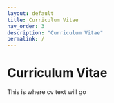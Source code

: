 ```yaml
---
layout: default
title: Curriculum Vitae
nav_order: 3
description: "Curriculum Vitae"
permalink: /
---
```


# Curriculum Vitae

This is where cv text will go
